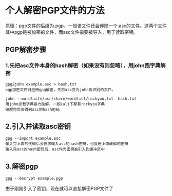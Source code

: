 # 个人解密PGP文件的方法

原理：pgp文件的后缀为.pgp，一般该文件还会伴随一个.asc的文件。这两个文件其中pgp是被加密的文件，而asc文件需要被导入，用于读取密钥。 

 

## PGP解密步骤

### 1.先把asc文件本身的hash解密（如果没有则忽略），用john跑字典解密

```
gpg2john example.asc > hash.txt  
pgp加密文件对应用gpg解密，先将asc变为john能识别的文件。

john --wordlist=/usr/share/wordlist/rockyou.txt  hash.txt
用john加载字典暴力破解，一般kali下都有rockyou字典
破解完后会得到asc的hash密码
```
## 2.引入并读取asc密钥

```
gpg --import example.asc
输入完上面的代码后会要求输入asc的hash密码，也就是上面破解的密码
输入完asc的hash密码后，asc作为密钥被引入到缓冲区中
```

## 3.解密pgp

```
gpg --decrypt example.pgp
```
由于刚刚引入了密钥，现在就可以直接解密PGP文件了
